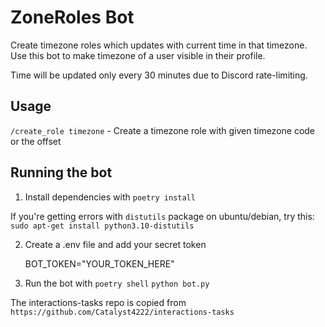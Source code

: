 # ZoneRoles Bot

Create timezone roles which updates with current time in that timezone. Use this bot to make timezone of a user visible in their profile.

Time will be updated only every 30 minutes due to Discord rate-limiting.


## Usage

`/create_role timezone` - Create a timezone role with given timezone code or the offset


## Running the bot

1. Install dependencies with
    `poetry install`

If you're getting errors with `distutils` package on ubuntu/debian, try this:
    `sudo apt-get install python3.10-distutils`

2. Create a .env file and add your secret token

    BOT_TOKEN="YOUR_TOKEN_HERE"

3. Run the bot with
    `poetry shell`
    `python bot.py`

The interactions-tasks repo is copied from `https://github.com/Catalyst4222/interactions-tasks`

